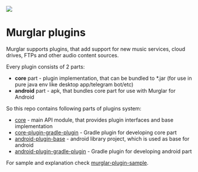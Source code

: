 [![](https://jitpack.io/v/badmannersteam/murglar-plugins.svg)](https://jitpack.io/#badmannersteam/murglar-plugins)

# Murglar plugins

Murglar supports plugins, that add support for new music services, cloud drives, FTPs and other audio content sources.

Every plugin consists of 2 parts:
- **core** part - plugin implementation, that can be bundled to *.jar (for use in pure java env like desktop app/telegram bot/etc)
- **android** part - apk, that bundles core part for use with Murglar for Android

So this repo contains following parts of plugins system:
- [core](core) - main API module, that provides plugin interfaces and base implementation  
- [core-plugin-gradle-plugin](core-plugin-gradle-plugin) - Gradle plugin for developing core part
- [android-plugin-base](android-plugin-base) - android library project, which is used as base for android 
- [android-plugin-gradle-plugin](android-plugin-gradle-plugin) - Gradle plugin for developing android part

For sample and explanation check [murglar-plugin-sample](https://github.com/badmannersteam/murglar-plugin-sample).